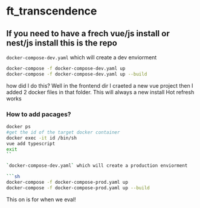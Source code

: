 # ft_transcendence
## If you need to have a frech vue/js install or nest/js install this is the repo

`docker-compose-dev.yaml` which will create a dev enviorment

```sh
docker-compose -f docker-compose-dev.yaml up
docker-compose -f docker-compose-dev.yaml up --build
```

how did I do this? Well in the frontend dir I craeted a new vue project
then I added 2 docker files in that folder.
This will always a new install
Hot refresh works

### How to add pacages?

```sh
docker ps
#get the id of the target docker container
docker exec -it id /bin/sh
vue add typescript
exit
``

`docker-compose-dev.yaml` which will create a production enviorment

```sh
docker-compose -f docker-compose-prod.yaml up
docker-compose -f docker-compose-prod.yaml up --build
```

This on is for when we eval!
